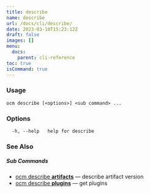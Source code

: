 ```yaml
---
title: describe
name: describe
url: /docs/cli/describe/
date: 2023-03-10T15:23:12Z
draft: false
images: []
menu:
  docs:
    parent: cli-reference
toc: true
isCommand: true
---
```

### Usage

```
ocm describe [<options>] <sub command> ...
```

### Options

```
  -h, --help   help for describe
```

### See Also



##### Sub Commands

* [ocm describe <b>artifacts</b>](/docs/cli/describe/artifacts)	 &mdash; describe artifact version
* [ocm describe <b>plugins</b>](/docs/cli/describe/plugins)	 &mdash; get plugins

